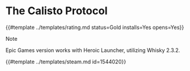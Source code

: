 # The Calisto Protocol
<!-- script:Aliases [
    "Calisto Protocol"
] -->

{{#template ../templates/rating.md status=Gold installs=Yes opens=Yes}}

> [!NOTE]
> Epic Games version works with Heroic Launcher, utilizing Whisky 2.3.2.

{{#template ../templates/steam.md id=1544020}}
